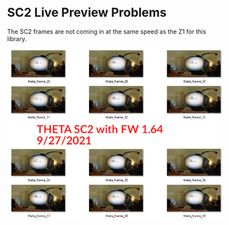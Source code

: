 # SC2 Live Preview Problems

The SC2 frames are not coming in at the same speed as
the Z1 for this library.

![sc2 frame problem](images/sc2_frame_problem.png)

